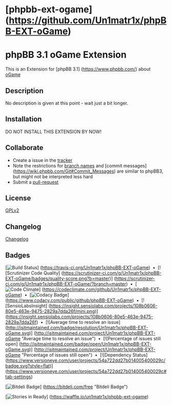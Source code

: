 [phpbb-ext-ogame] (https://github.com/Un1matr1x/phpBB-EXT-oGame)
==================

# phpBB 3.1 oGame Extension

This is an Extension for [phpBB 3.1] (https://www.phpbb.com/) about [oGame](http://gameforge.com/)


## Description

No description is given at this point - wait just a bit longer.


## Installation

DO NOT INSTALL THIS EXTENSION BY NOW!

## Collaborate

* Create a issue in the [tracker](https://github.com/Un1matr1x/phpBB-EXT-oGame/issues)
* Note the restrictions for [branch names](https://wiki.phpbb.com/Git#Branch_Names) and [commit messages]
(https://wiki.phpbb.com/Git#Commit_Messages) are similar to phpBB3, but might not be interpreted less hard
* Submit a [pull-request](https://github.com/Un1matr1x/phpBB-EXT-oGame/pulls)

## License

[GPLv2](LICENSE)

## Changelog

[Changelog](CHANGELOG.md)

## Badges

[![Build Status](https://travis-ci.org/Un1matr1x/phpBB-EXT-oGame.svg)]
(https://travis-ci.org/Un1matr1x/phpBB-EXT-oGame)
&nbsp;&bull;&nbsp;
[![Scrutinizer Code Quality]
(https://scrutinizer-ci.com/g/Un1matr1x/phpBB-EXT-oGame/badges/quality-score.png?b=master)]
(https://scrutinizer-ci.com/g/Un1matr1x/phpBB-EXT-oGame/?branch=master)
&nbsp;&bull;&nbsp;
[![Code Climate](https://codeclimate.com/github/Un1matr1x/phpBB-EXT-oGame/badges/gpa.svg)]
(https://codeclimate.com/github/Un1matr1x/phpBB-EXT-oGame)
&nbsp;&bull;&nbsp;
[![Codacy Badge](https://www.codacy.com/project/badge/b4d3eff7a48c4fd69bb3fa70f2829c36)]
(https://www.codacy.com/public/github/phpBB-EXT-oGame)
&nbsp;&bull;&nbsp;
[![SensioLabsInsight]
(https://insight.sensiolabs.com/projects/108b0606-80e5-463e-9475-2829a7dda26f/mini.png)]
(https://insight.sensiolabs.com/projects/108b0606-80e5-463e-9475-2829a7dda26f)
&nbsp;&bull;&nbsp;
[![Average time to resolve an issue]
(http://isitmaintained.com/badge/resolution/Un1matr1x/phpBB-EXT-oGame.svg)]
(http://isitmaintained.com/project/Un1matr1x/phpBB-EXT-oGame "Average time to resolve an issue")
&nbsp;&bull;&nbsp;
[![Percentage of issues still open]
(http://isitmaintained.com/badge/open/Un1matr1x/phpBB-EXT-oGame.svg)]
(http://isitmaintained.com/project/Un1matr1x/phpBB-EXT-oGame "Percentage of issues still open")
&nbsp;&bull;&nbsp;
[![Dependency Status]
(https://www.versioneye.com/user/projects/54a722dd27b014005400029c/badge.svg?style=flat)]
(https://www.versioneye.com/user/projects/54a722dd27b014005400029c#tab-settings)


[![Bitdeli Badge](https://d2weczhvl823v0.cloudfront.net/Un1matr1x/phpbb-ext-ogame/trend.png)]
(https://bitdeli.com/free "Bitdeli Badge")

[![Stories in Ready](https://badge.waffle.io/un1matr1x/phpbb-ext-ogame.png?label=ready&title=Ready)]
(https://waffle.io/un1matr1x/phpbb-ext-ogame)


